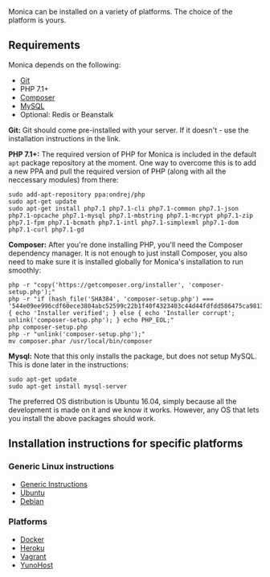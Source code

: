 Monica can be installed on a variety of platforms. The choice of the platform is yours.

## Requirements

Monica depends on the following:

* [Git](https://git-scm.com/book/en/v2/Getting-Started-Installing-Git)
* PHP 7.1+
* [Composer](https://getcomposer.org/)
* [MySQL](https://support.rackspace.com/how-to/installing-mysql-server-on-ubuntu/)
* Optional: Redis or Beanstalk

**Git:** Git should come pre-installed with your server. If it doesn't - use the installation instructions in the link.

**PHP 7.1+:** The required version of PHP for Monica is included in the default `apt` package repository at the moment. One way to overcome this is to add a new PPA and pull the required version of PHP (along with all the neccessary modules) from there:

	sudo add-apt-repository ppa:ondrej/php
	sudo apt-get update
	sudo apt-get install php7.1 php7.1-cli php7.1-common php7.1-json php7.1-opcache php7.1-mysql php7.1-mbstring php7.1-mcrypt php7.1-zip php7.1-fpm php7.1-bcmath php7.1-intl php7.1-simplexml php7.1-dom php7.1-curl php7.1-gd

**Composer:** After you're done installing PHP, you'll need the Composer dependency manager. It is not enough to just install Composer, you also need to make sure it is installed globally for Monica's installation to run smoothly:

	php -r "copy('https://getcomposer.org/installer', 'composer-setup.php');"
	php -r "if (hash_file('SHA384', 'composer-setup.php') === '544e09ee996cdf60ece3804abc52599c22b1f40f4323403c44d44fdfdd586475ca9813a858088ffbc1f233e9b180f061') { echo 'Installer verified'; } else { echo 'Installer corrupt'; unlink('composer-setup.php'); } echo PHP_EOL;"
	php composer-setup.php
	php -r "unlink('composer-setup.php');"
	mv composer.phar /usr/local/bin/composer 

**Mysql:** Note that this only installs the package, but does not setup MySQL. This is done later in the instructions:

	sudo apt-get update
	sudo apt-get install mysql-server

The preferred OS distribution is Ubuntu 16.04, simply because all the development is made on it and we know it works. However, any OS that lets you install the above packages should work.

## Installation instructions for specific platforms

### Generic Linux instructions
* [Generic Instructions](Installing-Monica-(Generic))
* [Ubuntu](Installing-Monica-on-Ubuntu)
* [Debian](Installing-Monica-on-Debian)

### Platforms

* [Docker](Installing-Monica-on-Docker)
* [Heroku](Installing-Monica-on-Heroku)
* [Vagrant](Installing-Monica-on-Vagrant)
* [YunoHost](https://github.com/YunoHost-Apps/monica_ynh)